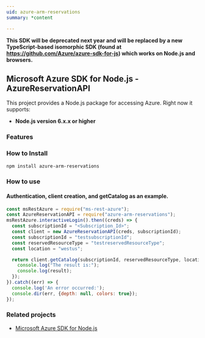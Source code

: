 ```yaml
---
uid: azure-arm-reservations
summary: *content

---
```

**This SDK will be deprecated next year and will be replaced by a new TypeScript-based isomorphic SDK (found at https://github.com/Azure/azure-sdk-for-js) which works on Node.js and browsers.**
## Microsoft Azure SDK for Node.js - AzureReservationAPI

This project provides a Node.js package for accessing Azure. Right now it supports:
- **Node.js version 6.x.x or higher**

### Features


### How to Install

```bash
npm install azure-arm-reservations
```

### How to use

#### Authentication, client creation, and getCatalog  as an example.

```javascript
const msRestAzure = require("ms-rest-azure");
const AzureReservationAPI = require("azure-arm-reservations");
msRestAzure.interactiveLogin().then((creds) => {
  const subscriptionId = "<Subscription_Id>";
  const client = new AzureReservationAPI(creds, subscriptionId);
  const subscriptionId = "testsubscriptionId";
  const reservedResourceType = "testreservedResourceType";
  const location = "westus";

  return client.getCatalog(subscriptionId, reservedResourceType, location).then((result) => {
    console.log("The result is:");
    console.log(result);
  });
}).catch((err) => {
  console.log('An error occurred:');
  console.dir(err, {depth: null, colors: true});
});
```
### Related projects

- [Microsoft Azure SDK for Node.js](https://github.com/Azure/azure-sdk-for-node)
